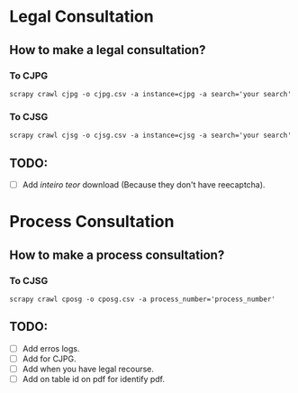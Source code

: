 # Legal Consultation
## How to make a legal consultation?
### To CJPG
    scrapy crawl cjpg -o cjpg.csv -a instance=cjpg -a search='your search'
### To CJSG
    scrapy crawl cjsg -o cjsg.csv -a instance=cjsg -a search='your search'
## TODO:
- [ ] Add _inteiro teor_ download (Because they don't have reecaptcha).


# Process Consultation
## How to make a process consultation?
### To CJSG
    scrapy crawl cposg -o cposg.csv -a process_number='process_number'

## TODO:
- [ ] Add erros logs.
- [ ] Add for CJPG.
- [ ] Add when you have legal recourse.
- [ ] Add on table id on pdf for identify pdf.
